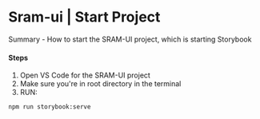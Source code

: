 # Sram-ui | Start Project

Summary - How to start the SRAM-UI project, which is starting Storybook

#### Steps
1. Open VS Code for the SRAM-UI project
2. Make sure you're in root directory in the terminal
3. RUN: 
```
npm run storybook:serve
```

